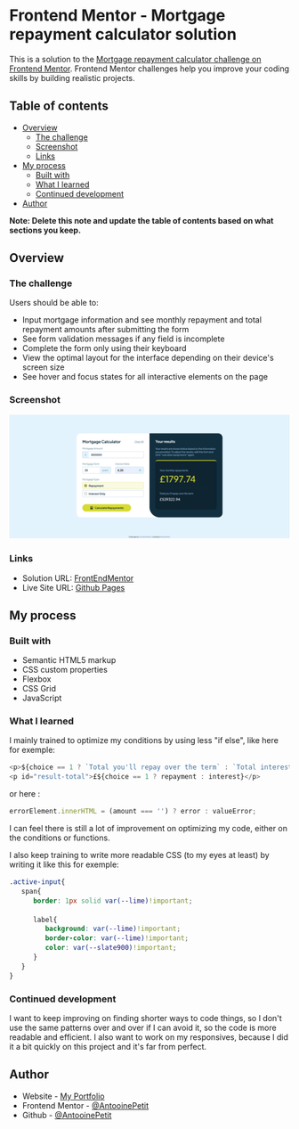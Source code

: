 # Frontend Mentor - Mortgage repayment calculator solution

This is a solution to the [Mortgage repayment calculator challenge on Frontend Mentor](https://www.frontendmentor.io/challenges/mortgage-repayment-calculator-Galx1LXK73). Frontend Mentor challenges help you improve your coding skills by building realistic projects. 

## Table of contents

- [Overview](#overview)
  - [The challenge](#the-challenge)
  - [Screenshot](#screenshot)
  - [Links](#links)
- [My process](#my-process)
  - [Built with](#built-with)
  - [What I learned](#what-i-learned)
  - [Continued development](#continued-development)
- [Author](#author)

**Note: Delete this note and update the table of contents based on what sections you keep.**

## Overview

### The challenge

Users should be able to:

- Input mortgage information and see monthly repayment and total repayment amounts after submitting the form
- See form validation messages if any field is incomplete
- Complete the form only using their keyboard
- View the optimal layout for the interface depending on their device's screen size
- See hover and focus states for all interactive elements on the page

### Screenshot

![](./design/mortgage-calculator.png)

### Links

- Solution URL: [FrontEndMentor](https://your-solution-url.com)
- Live Site URL: [Github Pages](https://antooinepetit.github.io/Mortgage-repayment-calculator/)

## My process

### Built with

- Semantic HTML5 markup
- CSS custom properties
- Flexbox
- CSS Grid
- JavaScript

### What I learned

I mainly trained to optimize my conditions by using less "if else", like here for exemple:

```js
<p>${choice == 1 ? `Total you'll repay over the term` : `Total interest you'll repay over the term`}</p>
<p id="result-total">£${choice == 1 ? repayment : interest}</p>
```
or here :

```js
errorElement.innerHTML = (amount === '') ? error : valueError;
```
I can feel there is still a lot of improvement on optimizing my code, either on the conditions or functions.

I also keep training to write more readable CSS (to my eyes at least) by writing it like this for exemple:

```css
.active-input{
   span{
      border: 1px solid var(--lime)!important;

      label{
         background: var(--lime)!important;
         border-color: var(--lime)!important;
         color: var(--slate900)!important;
      }
   }
}
```

### Continued development

I want to keep improving on finding shorter ways to code things, so I don't use the same patterns over and over if I can avoid it, so the code is more readable and efficient.
I also want to work on my responsives, because I did it a bit quickly on this project and it's far from perfect.

## Author

- Website - [My Portfolio](https://portfolio-antooinepetit-gmailcoms-projects.vercel.app/)
- Frontend Mentor - [@AntooinePetit](https://www.frontendmentor.io/profile/AntooinePetit)
- Github - [@AntooinePetit](https://github.com/AntooinePetit)

